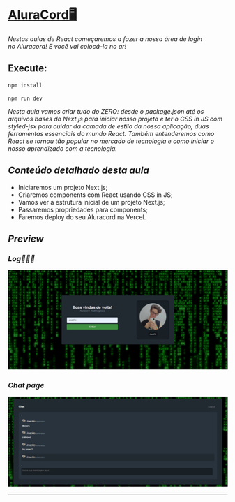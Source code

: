 # [AluraCord🖥️](https://discord-app-gamma.vercel.app/)

*Nestas aulas de React começaremos a fazer a nossa área de login no *Aluracord! E você vai colocá-la no ar!**

## Execute:

```
npm install
```

```
npm run dev
```

*Nesta aula vamos criar tudo do ZERO: desde o package.json até os arquivos bases do Next.js para iniciar nosso projeto e ter o CSS in JS com styled-jsx para cuidar da camada de estilo da nossa aplicação, duas ferramentas essenciais do mundo React. Também entenderemos como React se tornou tão popular no mercado de tecnologia e como iniciar o nosso aprendizado com a tecnologia.*

## *Conteúdo detalhado desta aula*

- Iniciaremos um projeto Next.js;
- Criaremos components com React usando CSS in JS;
- Vamos ver a estrutura inicial de um projeto Next.js;
- Passaremos propriedades para components;
- Faremos deploy do seu Aluracord na Vercel.

## *Preview*

### *Log🧑🏼‍💻*

<img src="./pages/components/log/log_print.png">

### *Chat page*

<img src="./pages/components/chat/chat_print.png">

---
